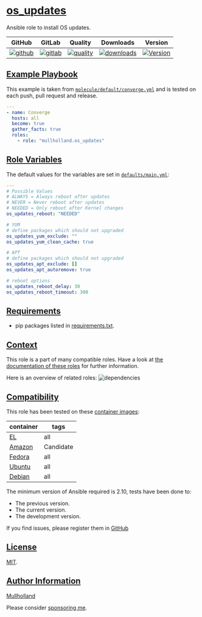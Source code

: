 # [os_updates](#os_updates)

Ansible role to install OS updates.

|GitHub|GitLab|Quality|Downloads|Version|
|------|------|-------|---------|-------|
|[![github](https://github.com/mullholland/ansible-role-os_updates/workflows/Ansible%20Molecule/badge.svg)](https://github.com/mullholland/ansible-role-os_updates/actions)|[![gitlab](https://gitlab.com/opensourceunicorn/ansible-role-os_updates/badges/master/pipeline.svg)](https://gitlab.com/opensourceunicorn/ansible-role-os_updates)|[![quality](https://img.shields.io/ansible/quality/56826)](https://galaxy.ansible.com/mullholland/os_updates)|[![downloads](https://img.shields.io/ansible/role/d/56826)](https://galaxy.ansible.com/mullholland/os_updates)|[![Version](https://img.shields.io/github/release/mullholland/ansible-role-os_updates.svg)](https://github.com/mullholland/ansible-role-os_updates/releases/)|

## [Example Playbook](#example-playbook)

This example is taken from [`molecule/default/converge.yml`](https://github.com/mullholland/ansible-role-os_updates/blob/master/molecule/default/converge.yml) and is tested on each push, pull request and release.

```yaml
---
- name: Converge
  hosts: all
  become: true
  gather_facts: true
  roles:
    - role: "mullholland.os_updates"
```


## [Role Variables](#role-variables)

The default values for the variables are set in [`defaults/main.yml`](https://github.com/mullholland/ansible-role-os_updates/blob/master/defaults/main.yml):

```yaml
---
# Possible Values
# ALWAYS = Always reboot after updates
# NEVER = Never reboot after updates
# NEEDED = Only reboot after Kernel changes
os_updates_reboot: "NEEDED"

# YUM
# define packages which should not upgraded
os_updates_yum_exclude: ""
os_updates_yum_clean_cache: true

# APT
# define packages which should not upgraded
os_updates_apt_exclude: []
os_updates_apt_autoremove: true

# reboot options
os_updates_reboot_delay: 30
os_updates_reboot_timeout: 300
```

## [Requirements](#requirements)

- pip packages listed in [requirements.txt](https://github.com/mullholland/ansible-role-os_updates/blob/master/requirements.txt).


## [Context](#context)

This role is a part of many compatible roles. Have a look at [the documentation of these roles](https://mullholland.net) for further information.

Here is an overview of related roles:
![dependencies](https://raw.githubusercontent.com/mullholland/ansible-role-os_updates/png/requirements.png "Dependencies")

## [Compatibility](#compatibility)

This role has been tested on these [container images](https://hub.docker.com/u/mullholland):

|container|tags|
|---------|----|
|[EL](https://hub.docker.com/repository/docker/mullholland/docker-centos-systemd/general)|all|
|[Amazon](https://hub.docker.com/repository/docker/mullholland/docker-amazonlinux-systemd/general)|Candidate|
|[Fedora](https://hub.docker.com/repository/docker/mullholland/docker-fedora-systemd/general)|all|
|[Ubuntu](https://hub.docker.com/repository/docker/mullholland/docker-ubuntu-systemd/general)|all|
|[Debian](https://hub.docker.com/repository/docker/mullholland/docker-debian-systemd/general)|all|

The minimum version of Ansible required is 2.10, tests have been done to:

- The previous version.
- The current version.
- The development version.

If you find issues, please register them in [GitHub](https://github.com/mullholland/ansible-role-os_updates/issues)

## [License](#license)

[MIT](https://github.com/mullholland/ansible-role-os_updates/blob/master/LICENSE).

## [Author Information](#author-information)

[Mullholland](https://mullholland.net)

Please consider [sponsoring me](https://github.com/sponsors/mullholland).
